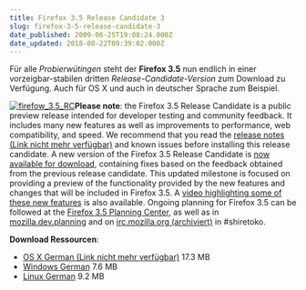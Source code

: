 ```yaml
---
title: Firefox 3.5 Release Candidate 3
slug: firefox-3-5-release-candidate-3
date_published: 2009-06-25T19:08:24.000Z
date_updated: 2018-08-22T09:39:02.000Z
---
```


Für alle *Probierwütingen* steht der **Firefox 3.5** nun endlich in einer vorzeigbar-stabilen dritten *Release-Candidate-Version* zum Download zu Verfügung. Auch für OS X und auch in deutscher Sprache zum Beispiel.

[![firefow_3.5_RC](//picdump.thafaker.de/2009/06/firefow_3.5_RC-300x249.jpg)](http://picdump.thafaker.de/2009/06/firefow_3.5_RC.jpg)**Please note**: the Firefox 3.5 Release Candidate is a public preview release intended for developer testing and community feedback. It includes many new features as well as improvements to performance, web compatibility, and speed. We recommend that you read the [release notes (Link nicht mehr verfügbar)](http://www.mozilla.com/firefox/3.5rc2/releasenotes/) and known issues before installing this release candidate. A new version of the Firefox 3.5 Release Candidate is [now available for download](http://www.mozilla.com/firefox/all-rc.html), containing fixes based on the feedback obtained from the previous release candidate. This updated milestone is focused on providing a preview of the functionality provided by the new features and changes that will be included in Firefox 3.5. A [video highlighting some of these new features](http://www.mozilla.com/en-US/firefox/video/firefox-3.5.html) is also available. Ongoing planning for Firefox 3.5 can be followed at the [Firefox 3.5 Planning Center](http://wiki.mozilla.org/Firefox3.5), as well as in [mozilla.dev.planning](http://groups.google.com/group/mozilla.dev.planning) and on [irc.mozilla.org (archiviert)](http://web.archive.org/web/20080509124806/http://irc.mozilla.org/) in #shiretoko.

**Download Ressourcen**:

- [OS X German (Link nicht mehr verfügbar)](http://www.mozilla.com/products/download.html?product=firefox-3.5rc3&amp;os=osx&amp;lang=de) 17.3 MB
- [Windows German](http://download.mozilla.org/?product=firefox-3.5rc3&amp;os=win&amp;lang=de) 7.6 MB
- [Linux German](http://download.mozilla.org/?product=firefox-3.5rc3&amp;os=linux&amp;lang=de) 9.2 MB
